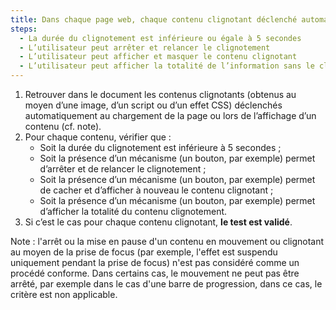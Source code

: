 ```yaml
---
title: Dans chaque page web, chaque contenu clignotant déclenché automatiquement, vérifie-t-il une de ces conditions ?
steps:
  - La durée du clignotement est inférieure ou égale à 5 secondes
  - L’utilisateur peut arrêter et relancer le clignotement
  - L’utilisateur peut afficher et masquer le contenu clignotant
  - L’utilisateur peut afficher la totalité de l’information sans le clignotement.
---
```


1. Retrouver dans le document les contenus clignotants (obtenus au moyen d’une image, d’un script ou d’un effet CSS) déclenchés automatiquement au chargement de la page ou lors de l’affichage d’un contenu (cf. note).
2. Pour chaque contenu, vérifier que :
   - Soit la durée du clignotement est inférieure à 5 secondes ;
   - Soit la présence d’un mécanisme (un bouton, par exemple) permet d’arrêter et de relancer le clignotement ;
   - Soit la présence d’un mécanisme (un bouton, par exemple) permet de cacher et d’afficher à nouveau le contenu clignotant ;
   - Soit la présence d’un mécanisme (un bouton, par exemple) permet d’afficher la totalité du contenu clignotement.
3. Si c’est le cas pour chaque contenu clignotant, **le test est validé**.

Note : l'arrêt ou la mise en pause d'un contenu en mouvement ou clignotant au moyen de la prise de focus (par exemple, l'effet est suspendu uniquement pendant la prise de focus) n'est pas considéré comme un procédé conforme. Dans certains cas, le mouvement ne peut pas être arrêté, par exemple dans le cas d'une barre de progression, dans ce cas, le critère est non applicable.
